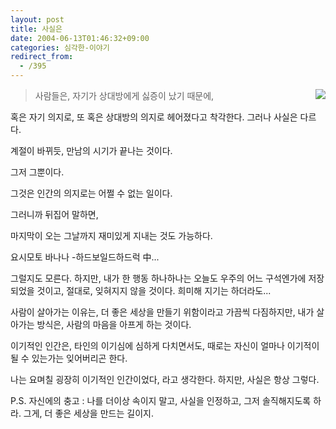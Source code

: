 ```yaml
---
layout: post
title: 사실은
date: 2004-06-13T01:46:32+09:00
categories: 심각한-이야기
redirect_from:
  - /395
---
```


<a href="/images/yoshimoto.jpg" target="aa"><img src="http://jinto.pe.kr/photo/yoshimoto.jpg" align="right" >

</a>

> 사람들은, 자기가 상대방에게 싫증이 났기 때문에,

혹은 자기 의지로, 또 혹은 상대방의 의지로 헤어졌다고 착각한다. 그러나 사실은 다르다.

계절이 바뀌듯, 만남의 시기가 끝나는 것이다.

그저 그뿐이다.

그것은 인간의 의지로는 어쩔 수 없는 일이다.

그러니까 뒤집어 말하면,

마지막이 오는 그날까지 재미있게 지내는 것도 가능하다.

요시모토 바나나 -하드보일드하드럭 中...

그럴지도 모른다. 하지만, 내가 한 행동 하나하나는 오늘도 우주의 어느 구석엔가에 저장되었을 것이고, 절대로, 잊혀지지 않을 것이다. 희미해 지기는 하더라도...

사람이 살아가는 이유는, 더 좋은 세상을 만들기 위함이라고 가끔씩 다짐하지만, 내가 살아가는 방식은, 사람의 마음을 아프게 하는 것이다.

이기적인 인간은, 타인의 이기심에 심하게 다치면서도, 때로는 자신이 얼마나 이기적이 될 수 있는가는 잊어버리곤 한다.

나는 요며칠 굉장히 이기적인 인간이었다, 라고 생각한다. 하지만, 사실은 항상 그렇다.

P.S. 자신에의 충고 : 나를 더이상 속이지 말고, 사실을 인정하고, 그저 솔직해지도록 하라. 그게, 더 좋은 세상을 만드는 길이지.
